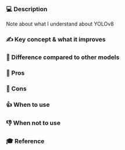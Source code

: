### 💻 Description <br>
Note about what I understand about YOLOv8

### ✍ Key concept & what it improves

### 🧨 Difference compared to other models

### 💪 Pros

### 🦵 Cons

### 👍 When to use

### 👎 When not to use

### 🎓 Reference
